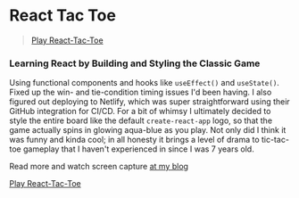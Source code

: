  # React Tac Toe
 
 > [Play React-Tac-Toe](https://react-tac-toe.netlify.app/) 

### Learning React by Building and Styling the Classic Game

Using functional components and hooks like `useEffect()` and `useState()`. Fixed up the win- and tie-condition timing issues I'd been having. I also figured out deploying to Netlify, which was super straightforward using their GitHub integration for CI/CD. For a bit of whimsy I ultimately decided to style the entire board like the default `create-react-app` logo, so that the game actually spins in glowing aqua-blue as you play. Not only did I think it was funny and kinda cool; in all honesty it brings a level of drama to tic-tac-toe gameplay that I haven't experienced in since I was 7 years old.

Read more and watch screen capture [at my blog](https://blog.benhammond.tech/react-tac-toe)

[Play React-Tac-Toe](https://react-tac-toe.netlify.app/) 
